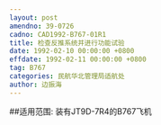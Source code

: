 ```yaml
---
layout: post
amendno: 39-0726
cadno: CAD1992-B767-01R1
title: 检查反推系统并进行功能试验
date: 1992-02-10 00:00:00 +0800
effdate: 1992-02-11 00:00:00 +0800
tag: B767
categories: 民航华北管理局适航处
author: 边振海
---
```


##适用范围:
装有JT9D-7R4的B767飞机


